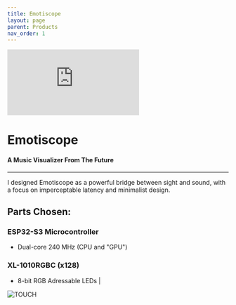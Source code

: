 ```yaml
---
title: Emotiscope
layout: page
parent: Products
nav_order: 1
---
```


<iframe class="youtube-video" src="https://www.youtube.com/embed/n2YH9V63OQo" title="YouTube video player" frameborder="0" allow="accelerometer; autoplay; clipboard-write; encrypted-media; gyroscope; picture-in-picture; web-share" allowfullscreen></iframe>

# Emotiscope

#### A Music Visualizer From The Future

--------------------------------------------

I designed Emotiscope as a powerful bridge between sight and sound, with a focus on imperceptable latency and minimalist design.

## Parts Chosen:

### ESP32-S3 Microcontroller

- Dual-core 240 MHz (CPU and "GPU")

### XL-1010RGBC (x128)

- 8-bit RGB Adressable LEDs         |


![TOUCH](https://github.com/lixie-labs/emotiscope/blob/main/extras/img/emotiscope_spectrum_crop.jpg?raw=true)
